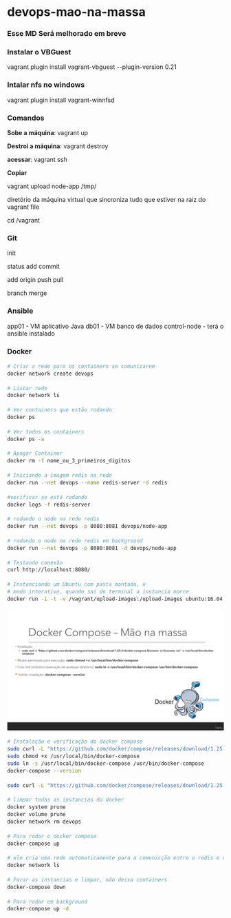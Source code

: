 # devops-mao-na-massa

### Esse MD Será melhorado em breve

### Instalar o VBGuest

vagrant plugin install vagrant-vbguest --plugin-version 0.21

### Intalar nfs no windows

vagrant plugin install vagrant-winnfsd

### Comandos 



**Sobe a máquina**: vagrant up

**Destroi a máquina**: vagrant destroy

**acessar**: vagrant ssh

**Copiar**

vagrant upload node-app /tmp/

diretório da máquina virtual que sincroniza tudo que estiver na raiz do vagrant file

cd /vagrant

### Git

init

status
add
commit

add origin
push
pull

branch
merge

### Ansible
app01 - VM aplicativo Java
db01 - VM banco de dados
control-node - terá o ansible instalado

### Docker

```sh
# Criar a rede para os containers se comunicarem
docker network create devops

# Listar rede
docker network ls

# Ver containers que estão rodando
docker ps

# Ver todos os containers
docker ps -a

# Apagar Container
docker rm -f nome_ou_3_primeiros_digitos

# Iniciando a imagem redis na rede
docker run --net devops --name redis-server -d redis

#verificar se está rodando
docker logs -f redis-server

# rodando o node na rede redis
docker run --net devops -p 8080:8081 devops/node-app

# rodando o node na rede redis em background
docker run --net devops -p 8080:8081 -d devops/node-app

# Testando conexão
curl http://localhost:8080/

# Instanciando um Ubuntu com pasta montada, e 
# modo interativo, quando sai do terminal a instancia morre
docker run -i -t -v /vagrant/upload-images:/upload-images ubuntu:16.04

```

![img.png](img.png)


```sh
# Instalação e verificação do docker compose
sudo curl -L "https://github.com/docker/compose/releases/download/1.25.5/docker-compose-$(uname -s)-$(uname -m)" -o /usr/local/bin/docker-compose
sudo chmod +x /usr/local/bin/docker-compose
sudo ln -s /usr/local/bin/docker-compose /usr/bin/docker-compose
docker-compose --version

sudo curl -L "https://github.com/docker/compose/releases/download/1.25.5/docker-compose-$(uname -s)-$(uname -m)" -o /usr/local/bin/docker-compose

# limpar todas as instancias do docker
docker system prune
docker volume prune
docker network rm devops

# Para rodar o docker compose
docker-compose up

# ele cria uma rede automaticamente para a comunicção entre o redis e o app nodeJS
docker network ls 

# Parar as instancias e limpar, não deixa containers
docker-compose down

# Para rodar em background
docker-compose up -d


```
  
